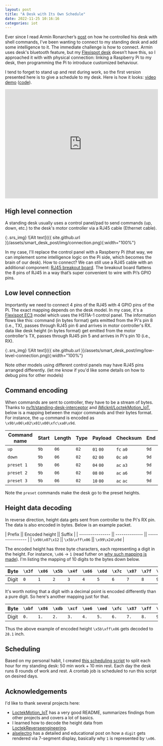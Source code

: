 ```yaml
---
layout: post
title: "A Desk with Its Own Schedule"
date: 2022-11-25 10:16:16
categories: iot
---
```


Ever since I read Armin Ronarcher’s [post](https://lucumr.pocoo.org/2020/5/24/my-standard-desktop/) on how he controlled his desk with shell commands, I’ve been wanting to connect to my standing desk and add some intelligence to it. The immediate challenge is how to connect. Armin uses desk's bluetooth feature, but my [Flexispot desk](https://amzn.to/3Ez3rH6) doesn’t have this, so I approached it with with physical connection: linking a Raspberry Pi to my desk, then programming the Pi to introduce customized behaviour.

I tend to forget to stand up and rest during work, so the first version presented here is to give a schedule to my desk. Here is how it looks: [video demo](https://youtu.be/lJAUM3Wqgdk) ([code](https://github.com/KEHANG/smart-desk)).

<iframe width="100%" height="360" src="https://www.youtube.com/embed/lJAUM3Wqgdk" frameborder="0" allowfullscreen></iframe>

## High level connection

A standing desk usually uses a control panel/pad to send commands (up, down, etc.) to the desk's motor controller via a RJ45 cable (Ethernet cable).

{:.srs_img}
![Alt text]({{ site.github.url }}/assets/smart_desk_post/img/connection.png){:width="100%"}

In my case, I'll replace the control panel with a Raspberry Pi (that way, we can implement some intelligence logic on the Pi side, which becomes the brain of our desk). How to connect? We can still use a RJ45 cable with an additional component: [RJ45 breakout board](https://amzn.to/3OGtDEt). The breakout board flattens the 8 pins of RJ45 in a way that’s super convenient to wire with Pi’s GPIO pins.

## Low level connection

Importantly we need to connect 4 pins of the RJ45 with 4 GPIO pins of the Pi. The exact mapping depends on the desk model. In my case, it's a [Flexispot EC3](https://amzn.to/3Ez3rH6) model which uses the HS11A-1 control panel. The information flows like this: command (in bytes format) gets emitted from the Pi's pin 8 (i.e., TX), passes through RJ45 pin 6 and arrives in motor controller's RX. data like desk height (in bytes format) get emitted from the motor controller's TX, passes through RJ45 pin 5 and arrives in Pi's pin 10 (i.e., RX).

{:.srs_img}
![Alt text]({{ site.github.url }}/assets/smart_desk_post/img/low-level-connection.png){:width="100%"}

Note other models using different control panels may have RJ45 pins arranged differently. (let me know if you'd like some details on how to debug pins for other models)

## Command encoding

When commands are sent to controller, they have to be a stream of bytes. Thanks to [nv1t/standing-desk-interceptor](https://github.com/nv1t/standing-desk-interceptor) and [iMicknl/LoctekMotion_IoT](https://github.com/iMicknl/LoctekMotion_IoT), below is a mapping between the major commands and their bytes format. For instance, the `up` command is encoded as `\x9b\x06\x02\x01\x00\xfc\xa0\x9d`.

| Command name | Start | Length | Type | Payload   | Checksum  | End  |
| ------------ | ----- | ------ | ---- | --------- | --------- | ---- |
| `up`         | `9b`  | `06`   | `02` | `01` `00` | `fc` `a0` | `9d` |
| `down`       | `9b`  | `06`   | `02` | `02` `00` | `0c` `a0` | `9d` |
| `preset 1`   | `9b`  | `06`   | `02` | `04` `00` | `ac` `a3` | `9d` |
| `preset 2`   | `9b`  | `06`   | `02` | `08` `00` | `ac` `a6` | `9d` |
| `preset 3`   | `9b`  | `06`   | `02` | `10` `00` | `ac` `ac` | `9d` |

Note the `preset` commands make the desk go to the preset heights.

## Height data decoding

In reverse direction, height data gets sent from controller to the Pi's RX pin. The data is also encoded in bytes. Below is an example packet.

| Prefix || Encoded height || Suffix |
| ---------------- || -------------- || ---------------- |
| `\x9b\x07\x12` || `\x5b\xff\x06` || `\x99\x24\x9d` |

The encoded height has three byte characters, each representing a digit in the height. For instance, `\x06` → `1` (read futher on [why such mapping is made](https://alselectro.wordpress.com/2015/03/03/8051-tutorials-3-interfacing-7-segment-display/)). I'm listing the mapping of 10 digits to the bytes down below.

| Byte  | `\x3f` | `\x06` | `\x5b` | `\x4f` | `\x66` | `\x6d` | `\x7c` | `\x07` | `\x7f` | `\x6f` |
| ----- | ------ | ------ | ------ | ------ | ------ | ------ | ------ | ------ | ------ | ------ |
| Digit | `0`    | `1`    | `2`    | `3`    | `4`    | `5`    | `6`    | `7`    | `8`    | `9`    |

It's worth noting that a digit with a decimal point is encoded differently than a pure digit. So here's another mapping just for that.

| Byte  | `\xbf` | `\x86` | `\xdb` | `\xcf` | `\xe6` | `\xed` | `\xfc` | `\x87` | `\xff` | `\xef` |
| ----- | ------ | ------ | ------ | ------ | ------ | ------ | ------ | ------ | ------ | ------ |
| Digit | `0.`   | `1.`   | `2.`   | `3.`   | `4.`   | `5.`   | `6.`   | `7.`   | `8.`   | `9.`   |

Thus the above example of encoded height `\x5b\xff\x06` gets decoded to `28.1` inch.

## Scheduling

Based on my personal habit, I created [this scheduling script](https://github.com/KEHANG/smart-desk/blob/main/schedule.py) to split each hour for my standing desk: 50 min work + 10 min rest. Each day the desk runs 8 rounds of work and rest. A crontab job is scheduled to run this script on desired days.

## Acknowledgements

I'd like to thank several projects here:

- [LoctekMotion_IoT](https://github.com/iMicknl/LoctekMotion_IoT) has a very good README, summarizes findings from other projects and covers a lot of basics.
- I learned how to decode the height data from [LoctekReverseengineering](https://github.com/VinzSpring/LoctekReverseengineering).
- [alselectro](https://alselectro.wordpress.com/2015/03/03/8051-tutorials-3-interfacing-7-segment-display/) has a detailed and educational post on how a `digit` gets rendered via 7-segment display, basically why `1` is represented by `\x06`.
